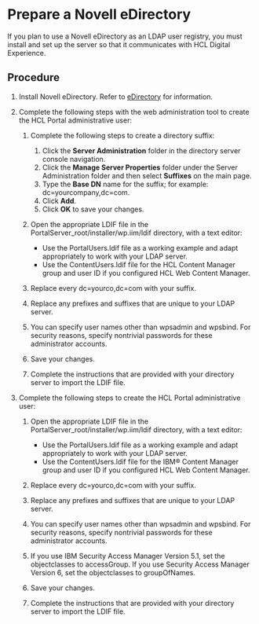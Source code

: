 # Prepare a Novell eDirectory

If you plan to use a Novell eDirectory as an LDAP user registry, you must install and set up the server so that it communicates with HCL Digital Experience.

## Procedure

1.  Install Novell eDirectory. Refer to [eDirectory](http://www.novell.com/products/edirectory/) for information.

2.  Complete the following steps with the web administration tool to create the HCL Portal administrative user:

    1.  Complete the following steps to create a directory suffix:

        1.  Click the **Server Administration** folder in the directory server console navigation.
        2.  Click the **Manage Server Properties** folder under the Server Administration folder and then select **Suffixes** on the main page.
        3.  Type the **Base DN** name for the suffix; for example: dc=yourcompany,dc=com.
        4.  Click **Add**.
        5.  Click **OK** to save your changes.

    2.  Open the appropriate LDIF file in the PortalServer_root/installer/wp.iim/ldif directory, with a text editor:

        -   Use the PortalUsers.ldif file as a working example and adapt appropriately to work with your LDAP server.
        -   Use the ContentUsers.ldif file for the HCL Content Manager group and user ID if you configured HCL Web Content Manager.
        
    3.  Replace every dc=yourco,dc=com with your suffix.

    4.  Replace any prefixes and suffixes that are unique to your LDAP server.

    5.  You can specify user names other than wpsadmin and wpsbind. For security reasons, specify nontrivial passwords for these administrator accounts.

    6.  Save your changes.

    7.  Complete the instructions that are provided with your directory server to import the LDIF file.

3.  Complete the following steps to create the HCL Portal administrative user:

    1.  Open the appropriate LDIF file in the PortalServer_root/installer/wp.iim/ldif directory, with a text editor:

        -   Use the PortalUsers.ldif file as a working example and adapt appropriately to work with your LDAP server.
        -   Use the ContentUsers.ldif file for the IBM® Content Manager group and user ID if you configured HCL Web Content Manager.
    2.  Replace every dc=yourco,dc=com with your suffix.

    3.  Replace any prefixes and suffixes that are unique to your LDAP server.

    4.  You can specify user names other than wpsadmin and wpsbind. For security reasons, specify nontrivial passwords for these administrator accounts.

    5.  If you use IBM Security Access Manager Version 5.1, set the objectclasses to accessGroup. If you use Security Access Manager Version 6, set the objectclasses to groupOfNames.

    6.  Save your changes.

    7.  Complete the instructions that are provided with your directory server to import the LDIF file.



